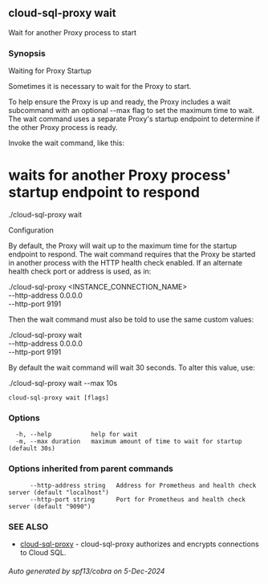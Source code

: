 ## cloud-sql-proxy wait

Wait for another Proxy process to start

### Synopsis


Waiting for Proxy Startup

  Sometimes it is necessary to wait for the Proxy to start.

  To help ensure the Proxy is up and ready, the Proxy includes a wait
  subcommand with an optional --max flag to set the maximum time to wait.
  The wait command uses a separate Proxy's startup endpoint to determine
  if the other Proxy process is ready.

  Invoke the wait command, like this:

  # waits for another Proxy process' startup endpoint to respond
  ./cloud-sql-proxy wait

Configuration

  By default, the Proxy will wait up to the maximum time for the startup
  endpoint to respond. The wait command requires that the Proxy be started in
  another process with the HTTP health check enabled. If an alternate health
  check port or address is used, as in:

  ./cloud-sql-proxy <INSTANCE_CONNECTION_NAME> \
    --http-address 0.0.0.0 \
    --http-port 9191

  Then the wait command must also be told to use the same custom values:

  ./cloud-sql-proxy wait \
    --http-address 0.0.0.0 \
    --http-port 9191

  By default the wait command will wait 30 seconds. To alter this value,
  use:

  ./cloud-sql-proxy wait --max 10s


```
cloud-sql-proxy wait [flags]
```

### Options

```
  -h, --help           help for wait
  -m, --max duration   maximum amount of time to wait for startup (default 30s)
```

### Options inherited from parent commands

```
      --http-address string   Address for Prometheus and health check server (default "localhost")
      --http-port string      Port for Prometheus and health check server (default "9090")
```

### SEE ALSO

* [cloud-sql-proxy](cloud-sql-proxy.md)	 - cloud-sql-proxy authorizes and encrypts connections to Cloud SQL.

###### Auto generated by spf13/cobra on 5-Dec-2024
